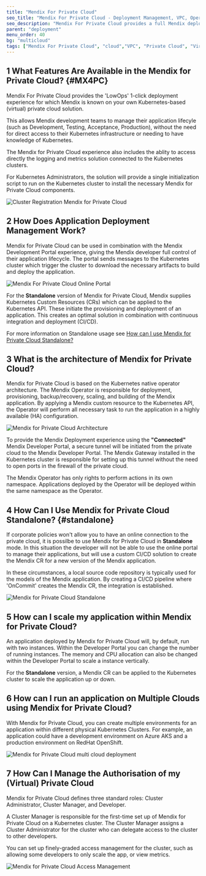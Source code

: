 ```yaml
---
title: "Mendix For Private Cloud"
seo_title: "Mendix For Private Cloud - Deployment Management, VPC, Operators, Kubernetes"
seo_description: "Mendix For Private Cloud provides a full Mendix deployment experience ontop of your own Kubernetes installation running in Private or Virtual  Private Cloud"
parent: "deployment"
menu_order: 40
bg: "multicloud"
tags: ["Mendix For Private Cloud", "cloud","VPC", "Private Cloud", "Virtual Private Cloud", "Multi Cloud", "Hybrid Cloud", "Kubernetes", "Operator", "deploy"]
---
```


## 1 What Features Are Available in the Mendix for Private Cloud? {#MX4PC}

Mendix For Private Cloud provides the 'LowOps' 1-click deployment experience for which Mendix is known on your own Kubernetes-based (virtual) private cloud solution.

This allows Mendix development teams to manage their application lifecyle (such as Development, Testing, Acceptance, Production), without the need for direct access to their Kubernetes infrastructure or needing to have knowledge of Kubernetes.

The Mendix for Private Cloud experience also includes the ablity to access directly the logging and metrics solution connected to the Kubernetes clusters. 

For Kubernetes Administrators, the solution will provide a single initialization script to run on the Kubernetes cluster to install the necessary Mendix for Private Cloud components.

![Cluster Registration Mendix for Private Cloud](attachments/mx4pc-cluster-registration.png)

## 2 How Does Application Deployment Management Work?

Mendix for Private Cloud can be used in combination with the Mendix Development Portal experience, giving the Mendix developer full control of their application lifecycle. The portal sends messages to the Kubernetes cluster which trigger the cluster to download the necessary artifacts to build and deploy the application.

![Mendix For Private Cloud Online Portal](attachments/mx4pc-deployment-portal.png)

For the **Standalone** version of Mendix for Private Cloud, Mendix supplies Kubernetes Custom Resources (CRs) which can be applied to the Kubernetes API. These initiate the provisioning and deployment of an application. This creates an optimal solution in combination with continuous integration and deployment (CI/CD).

For more information on Standalone usage see [How can I use Mendix for Private Cloud Standalone?](#standalone)

## 3 What is the architecture of Mendix for Private Cloud? 

Mendix for Private Cloud is based on the Kubernetes native operator architecture. The Mendix Operator is responsible for deployment, provisioning, backup/recovery, scaling, and building of the Mendix application. By applying a Mendix custom resource to the Kubernetes API, the Operator will perform all necessary task to run the application in a highly available (HA) configuration.
  
![Mendix for Private Cloud Architecture](attachments/mx4pc-architecture.png)

To provide the Mendix Deployment experience using the **"Connected"** Mendix Developer Portal, a secure tunnel will be initiated from the private cloud to the Mendix Developer Portal. The Mendix Gateway installed in the Kubernetes cluster is responsible for setting up this tunnel without the need to open ports in the firewall of the private cloud.

The Mendix Operator has only rights to perform actions in its own namespace. Applications deployed by the Operator will be deployed within the same namespace as the Operator. 

## 4 How Can I Use Mendix for Private Cloud Standalone? {#standalone}

If corporate policies won't allow you to have an online connection to the private cloud, it is possilbe to use Mendix for Private Cloud in **Standalone** mode. In this situation the developer will not be able to use the online portal to manage their applications, but will use a custom CI/CD solution to create the Mendix CR for a new version of the Mendix application.

In these circumstances, a local source code repository is typically used for the models of the Mendix application. By creating a CI/CD pipeline where 'OnCommit' creates the Mendix CR, the integration is established. 

![Mendix for Private Cloud Standalone](attachments/mx4pc-standalone-ci-cd.png)

## 5 How can I scale my application within Mendix for Private Cloud? 

An application deployed by Mendix for Private Cloud will, by default, run with two instances. Within the Developer Portal you can change the number of running instances. The memory and CPU allocation can also be changed within the Developer Portal to scale a instance vertically.

For the **Standalone** version, a Mendix CR can be applied to the Kubernetes cluster to scale the application up or down.

## 6 How can I run an application on Multiple Clouds using Mendix for Private Cloud?

With Mendix for Private Cloud, you can create multiple environments for an application within different physical Kubernetes Clusters. For example, an application could have a development environment on Azure AKS and a production environment on RedHat OpenShift.

![Mendix for Private Cloud multi cloud deployment](attachments/mx4pc-multi-cloud.png)

## 7 How Can I Manage the Authorisation of my (Virtual) Private Cloud  

Mendix for Private Cloud defines three standard roles: Cluster Administrator, Cluster Manager, and Developer. 

A Cluster Manager is responsible for the first-time set up of Mendix for Private Cloud on a Kubernetes cluster. The Cluster Manager assigns a Cluster Administrator for the cluster who can delegate access to the cluster to other developers. 

You can set up finely-graded access management for the cluster, such as allowing some developers to only scale the app, or view metrics. 

![Mendix for Private Cloud Access Management](attachments/mx4pc-access-management.png)
